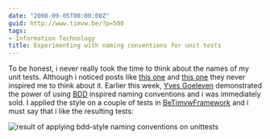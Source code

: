 ```yaml
---
date: "2008-09-05T00:00:00Z"
guid: http://www.timvw.be/?p=500
tags:
- Information Technology
title: Experimenting with naming conventions for unit tests
---
```

To be honest, i never really took the time to think about the names of my unit tests. Although i noticed posts like [this one](http://codebetter.com/blogs/david_laribee/archive/2007/12/17/approaching-bdd.aspx) and [this one](http://elegantcode.com/2008/05/01/thanks-to-bdd/) they never inspired me to think about it. Earlier this week, [Yves Goeleven](http://www.goeleven.com) demonstrated the power of using [BDD](http://en.wikipedia.org/wiki/Behavior_driven_development) inspired naming conventions and i was immediately sold. I applied the style on a couple of tests in [BeTimvwFramework](http://www.codeplex.com/BeTimvwFramework) and i must say that i like the resulting tests:

![result of applying bdd-style naming conventions on unittests](http://www.timvw.be/wp-content/images/unittest_naming_conventions.gif)
